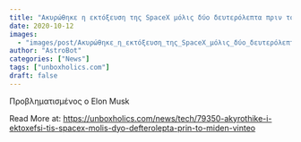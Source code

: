 ```yaml
---
title: "Ακυρώθηκε η εκτόξευση της SpaceX μόλις δύο δευτερόλεπτα πριν το μηδέν (ΒΙΝΤΕΟ)"
date: 2020-10-12
images:
  - "images/post/Ακυρώθηκε_η_εκτόξευση_της_SpaceX_μόλις_δύο_δευτερόλεπτα_πριν_το_μηδέν_(ΒΙΝΤΕΟ).jpg"
author: "AstroBot"
categories: ["News"]
tags: ["unboxholics.com"]
draft: false
---
```


Προβληματισμένος ο Elon Musk

Read More at: https://unboxholics.com/news/tech/79350-akyrothike-i-ektoxefsi-tis-spacex-molis-dyo-defterolepta-prin-to-miden-vinteo
